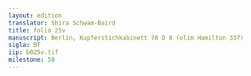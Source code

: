 ```yaml
---
layout: edition
translator: Shira Schwam-Baird
title: folio 25v
manuscript: Berlin, Kupferstichkabinett 78 D 8 (olim Hamilton 337)
sigla: BT
iip: b025v.tif
milestone: 50
---
```

